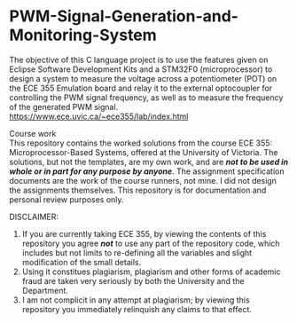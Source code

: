 # PWM-Signal-Generation-and-Monitoring-System
The objective of this C language project is to use the features given on Eclipse Software Development Kits and a STM32F0 (microprocessor) to design a system to measure the voltage across a potentiometer (POT) on the ECE 355 Emulation board and relay it to the external optocoupler for controlling the PWM signal frequency, as well as to measure the frequency of the generated PWM signal. 
https://www.ece.uvic.ca/~ece355/lab/index.html

Course work\
This repository contains the worked solutions from the course ECE 355: Microprocessor-Based Systems, offered at the University of Victoria. The solutions, but not the templates, are my own work, and are ***not to be used in whole or in part for any purpose by anyone***. The assignment specification documents are the work of the course runners, not mine. I did not design the assignments themselves. This repository is for documentation and personal review purposes only.

DISCLAIMER:

1. If you are currently taking ECE 355, by viewing the contents of this repository you agree ***not*** to use any part of the repository code, which includes but not limits to re-defining all the variables and slight modification of the small details.
2. Using it constitues plagiarism, plagiarism and other forms of academic fraud are taken very seriously by both the University and the Department. 
3. I am not complicit in any attempt at plagiarism; by viewing this repository you immediately relinquish any claims to that effect.
